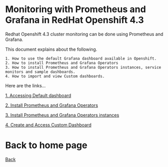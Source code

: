 # Monitoring with Prometheus and Grafana in RedHat Openshift 4.3

Redhat Openshift 4.3 cluster monitoring can be done using Prometheus and Grafana.

This document explains about the following.

```
1. How to use the default Grafana dashboard available in Openshift.
2. How to install Prometheus and Grafana Operators
3. How to install Prometheus and Grafana Operators instances, service monitors and sample dashboards.
4. How to import and view Custom dashboards. 
```


Here are the links...

[1. Accessing Default dashboard](01-default-dashboard) 

[2. Install Prometheus and Grafana Operators](02-install-operators) 

[3. Install Prometheus and Grafana Operators instances](03-install-operator-instances) 

[4. Create and Access Custom Dashboard](04-custom-dashboard) 


# Back to home page

[Back](../) 
